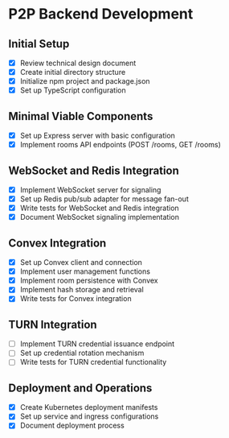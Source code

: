 # P2P Backend Development

## Initial Setup

- [x] Review technical design document
- [x] Create initial directory structure
- [x] Initialize npm project and package.json
- [x] Set up TypeScript configuration

## Minimal Viable Components

- [x] Set up Express server with basic configuration
- [x] Implement rooms API endpoints (POST /rooms, GET /rooms)

## WebSocket and Redis Integration

- [x] Implement WebSocket server for signaling
- [x] Set up Redis pub/sub adapter for message fan-out
- [x] Write tests for WebSocket and Redis integration
- [x] Document WebSocket signaling implementation

## Convex Integration

- [x] Set up Convex client and connection
- [x] Implement user management functions
- [x] Implement room persistence with Convex
- [x] Implement hash storage and retrieval
- [x] Write tests for Convex integration

## TURN Integration

- [ ] Implement TURN credential issuance endpoint
- [ ] Set up credential rotation mechanism
- [ ] Write tests for TURN credential functionality

## Deployment and Operations

- [x] Create Kubernetes deployment manifests
- [x] Set up service and ingress configurations
- [x] Document deployment process
